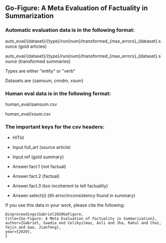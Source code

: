 ## Go-Figure: A Meta Evaluation of Factuality in Summarization

### Automatic evaluation data is in the following format:

auto_eval/{dataset}/{type}/run{num}/transformed_{max_errors}_{dataset}.source (gold articles) 

auto_eval/{dataset}/{type}/run{num}/transformed_{max_errors}_{dataset}.source (transformed summaries) 

Types are either "entity" or "verb"

Datasets are {samsum, cnndm, xsum}

### Human eval data is in the following format:

human_eval/samsum.csv 

human_eval/xsum.csv 

### The important keys for the csv headers:

- HITId

- Input.full_art (source article)

- Input.ref (gold summary)

- Answer.fact.1 (not factual) 

- Answer.fact.2 (factual)

- Answer.fact.3 (too incoherent to tell factuality) 

- Answer.select{i} (ith error/inconsistency found in summary) 

If you use this data in your work, please cite the following:

```
@inproceedings{Gabriel2020GoFigure,
title={Go-Figure: A Meta Evaluation of Factuality in Summarization},
author={Gabriel, Saadia and Celikyilmaz, Asli and Jha, Rahul and Choi, Yejin and Gao, Jianfeng},
year={2020},
}
```
